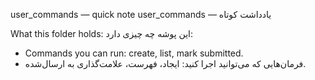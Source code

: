 user_commands — quick note
user_commands — یادداشت کوتاه

What this folder holds:
این پوشه چه چیزی دارد:

- Commands you can run: create, list, mark submitted.
- فرمان‌هایی که می‌توانید اجرا کنید: ایجاد، فهرست، علامت‌گذاری به ارسال‌شده.
